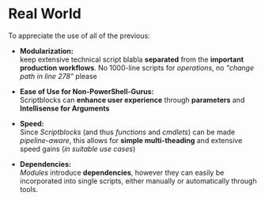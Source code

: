 # Real World

To appreciate the use of all of the previous:

- **Modularization:**  
  keep extensive technical script blabla **separated** from the **important production workflows**. No 1000-line scripts for *operations*, no *"change path in line 278"* please
  
- **Ease of Use for Non-PowerShell-Gurus:**  
  Scriptblocks can **enhance user experience** through **parameters** and **Intellisense for Arguments**
  
- **Speed:**      
  Since *Scriptblocks* (and thus *functions* and *cmdlets*) can be made *pipeline-aware*, this allows for **simple multi-theading** and extensive speed gains (*in suitable use cases*)
  
- **Dependencies:**      
  *Modules* introduce **dependencies**, however they can easily be incorporated into single scripts, either manually or automatically through tools.
